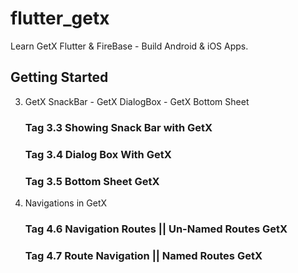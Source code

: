 # flutter_getx

Learn GetX Flutter & FireBase - Build Android & iOS Apps.

## Getting Started
3. GetX SnackBar - GetX DialogBox - GetX Bottom Sheet
    ### Tag 3.3 Showing Snack Bar with GetX
    ### Tag 3.4 Dialog Box With GetX
    ### Tag 3.5 Bottom Sheet GetX

4. Navigations in GetX
    ### Tag 4.6 Navigation Routes || Un-Named Routes GetX
    ### Tag 4.7 Route Navigation || Named Routes GetX



